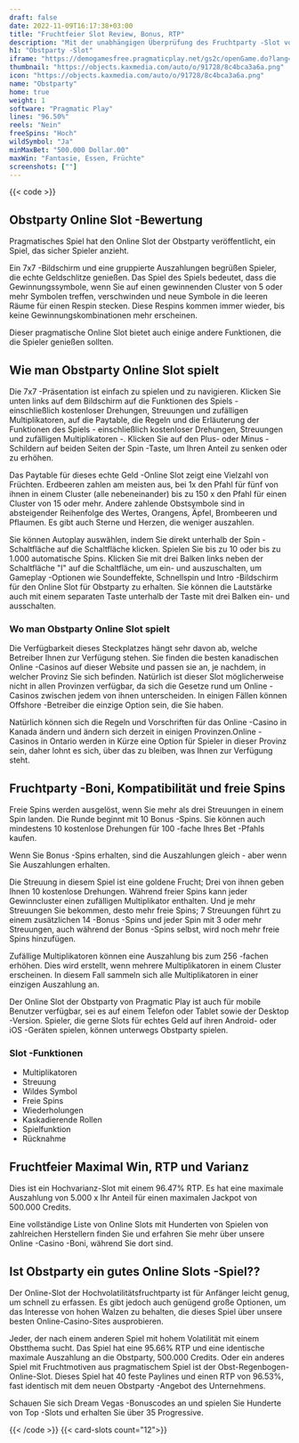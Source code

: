 ```yaml
---
draft: false
date: 2022-11-09T16:17:38+03:00
title: "Fruchtfeier Slot Review, Bonus, RTP"
description: "Mit der unabhängigen Überprüfung des Fruchtparty -Slot von Pragmatic können Sie hier kostenlos oder echtes Geld spielen und hier einen Bonus erhalten!"
h1: "Obstparty -Slot"
iframe: "https://demogamesfree.pragmaticplay.net/gs2c/openGame.do?lang=&cur=&gameSymbol=vs20fruitparty&websiteUrl=https%3A%2F%2Fdemogamesfree.pragmaticplay.net&jurisdiction=99&lobbyURL=https%3A%2F%2Fwww.pragmaticplay.com"
thumbnail: "https://objects.kaxmedia.com/auto/o/91728/8c4bca3a6a.png"
icon: "https://objects.kaxmedia.com/auto/o/91728/8c4bca3a6a.png"
name: "Obstparty"
home: true
weight: 1
software: "Pragmatic Play"
lines: "96.50%"
reels: "Nein"
freeSpins: "Hoch"
wildSymbol: "Ja"
minMaxBet: "500.000 Dollar.00"
maxWin: "Fantasie, Essen, Früchte"
screenshots: [""]
---
```


{{< code >}}<h2>Obstparty Online Slot -Bewertung</h2><p>Pragmatisches Spiel hat den Online Slot der Obstparty veröffentlicht, ein Spiel, das sicher Spieler anzieht.</p><p>Ein 7x7 -Bildschirm und eine gruppierte Auszahlungen begrüßen Spieler, die echte Geldschlitze genießen. Das Spiel des Spiels bedeutet, dass die Gewinnungssymbole, wenn Sie auf einen gewinnenden Cluster von 5 oder mehr Symbolen treffen, verschwinden und neue Symbole in die leeren Räume für einen Respin stecken. Diese Respins kommen immer wieder, bis keine Gewinnungskombinationen mehr erscheinen.</p><p>Dieser pragmatische Online Slot bietet auch einige andere Funktionen, die die Spieler genießen sollten.</p><h2>Wie man Obstparty Online Slot spielt</h2><p>Die 7x7 -Präsentation ist einfach zu spielen und zu navigieren. Klicken Sie unten links auf dem Bildschirm auf die Funktionen des Spiels - einschließlich kostenloser Drehungen, Streuungen und zufälligen Multiplikatoren, auf die Paytable, die Regeln und die Erläuterung der Funktionen des Spiels - einschließlich kostenloser Drehungen, Streuungen und zufälligen Multiplikatoren -. Klicken Sie auf den Plus- oder Minus -Schildern auf beiden Seiten der Spin -Taste, um Ihren Anteil zu senken oder zu erhöhen.</p><p>Das Paytable für dieses echte Geld -Online Slot zeigt eine Vielzahl von Früchten. Erdbeeren zahlen am meisten aus, bei 1x den Pfahl für fünf von ihnen in einem Cluster (alle nebeneinander) bis zu 150 x den Pfahl für einen Cluster von 15 oder mehr. Andere zahlende Obstsymbole sind in absteigender Reihenfolge des Wertes, Orangens, Äpfel, Brombeeren und Pflaumen. Es gibt auch Sterne und Herzen, die weniger auszahlen.</p><p>Sie können Autoplay auswählen, indem Sie direkt unterhalb der Spin -Schaltfläche auf die Schaltfläche klicken. Spielen Sie bis zu 10 oder bis zu 1.000 automatische Spins. Klicken Sie mit drei Balken links neben der Schaltfläche "I" auf die Schaltfläche, um ein- und auszuschalten, um Gameplay -Optionen wie Soundeffekte, Schnellspin und Intro -Bildschirm für den Online Slot für Obstparty zu erhalten. Sie können die Lautstärke auch mit einem separaten Taste unterhalb der Taste mit drei Balken ein- und ausschalten.</p><h3>Wo man Obstparty Online Slot spielt</h3><p>Die Verfügbarkeit dieses Steckplatzes hängt sehr davon ab, welche Betreiber Ihnen zur Verfügung stehen.  Sie finden die besten kanadischen Online -Casinos auf dieser Website und passen sie an, je nachdem, in welcher Provinz Sie sich befinden.  Natürlich ist dieser Slot möglicherweise nicht in allen Provinzen verfügbar, da sich die Gesetze rund um Online -Casinos zwischen jedem von ihnen unterscheiden. In einigen Fällen können Offshore -Betreiber die einzige Option sein, die Sie haben.</p><p>Natürlich können sich die Regeln und Vorschriften für das Online -Casino in Kanada ändern und ändern sich derzeit in einigen Provinzen.Online -Casinos in Ontario werden in Kürze eine Option für Spieler in dieser Provinz sein, daher lohnt es sich, über das zu bleiben, was Ihnen zur Verfügung steht.</p><h2>Fruchtparty -Boni, Kompatibilität und freie Spins</h2><p>Freie Spins werden ausgelöst, wenn Sie mehr als drei Streuungen in einem Spin landen. Die Runde beginnt mit 10 Bonus -Spins. Sie können auch mindestens 10 kostenlose Drehungen für 100 -fache Ihres Bet -Pfahls kaufen.</p><p>Wenn Sie Bonus -Spins erhalten, sind die Auszahlungen gleich - aber wenn Sie Auszahlungen erhalten.</p><p>Die Streuung in diesem Spiel ist eine goldene Frucht; Drei von ihnen geben Ihnen 10 kostenlose Drehungen. Während freier Spins kann jeder Gewinncluster einen zufälligen Multiplikator enthalten. Und je mehr Streuungen Sie bekommen, desto mehr freie Spins; 7 Streuungen führt zu einem zusätzlichen 14 -Bonus -Spins und jeder Spin mit 3 oder mehr Streuungen, auch während der Bonus -Spins selbst, wird noch mehr freie Spins hinzufügen.</p><p>Zufällige Multiplikatoren können eine Auszahlung bis zum 256 -fachen erhöhen. Dies wird erstellt, wenn mehrere Multiplikatoren in einem Cluster erscheinen. In diesem Fall sammeln sich alle Multiplikatoren in einer einzigen Auszahlung an.</p><p>Der Online Slot der Obstparty von Pragmatic Play ist auch für mobile Benutzer verfügbar, sei es auf einem Telefon oder Tablet sowie der Desktop -Version. Spieler, die gerne Slots für echtes Geld auf ihren Android- oder iOS -Geräten spielen, können unterwegs Obstparty spielen.</p><h3>
Slot -Funktionen</h3><ul>
<li></span>
Multiplikatoren</li>
<li></span>
Streuung</li>
<li></span>
Wildes Symbol</li>
<li></span>
Freie Spins</li>
<li></span>
Wiederholungen</li>
<li></span>
Kaskadierende Rollen</li>
<li></span>
Spielfunktion</li>
<li></span>
Rücknahme</li></ul><h2>Fruchtfeier Maximal Win, RTP und Varianz</h2><p>Dies ist ein Hochvarianz-Slot mit einem 96.47% RTP. Es hat eine maximale Auszahlung von 5.000 x Ihr Anteil für einen maximalen Jackpot von 500.000 Credits.</p><p>Eine vollständige Liste von Online Slots mit Hunderten von Spielen von zahlreichen Herstellern finden Sie und erfahren Sie mehr über unsere Online -Casino -Boni, während Sie dort sind.</p><h2>Ist Obstparty ein gutes Online Slots -Spiel??</h2><p>Der Online-Slot der Hochvolatilitätsfruchtparty ist für Anfänger leicht genug, um schnell zu erfassen. Es gibt jedoch auch genügend große Optionen, um das Interesse von hohen Walzen zu behalten, die dieses Spiel über unsere besten Online-Casino-Sites ausprobieren.</p><p>Jeder, der nach einem anderen Spiel mit hohem Volatilität mit einem Obstthema sucht. Das Spiel hat eine 95.66% RTP und eine identische maximale Auszahlung an die Obstparty, 500.000 Credits. Oder ein anderes Spiel mit Fruchtmotiven aus pragmatischem Spiel ist der Obst-Regenbogen-Online-Slot. Dieses Spiel hat 40 feste Paylines und einen RTP von 96.53%, fast identisch mit dem neuen Obstparty -Angebot des Unternehmens.</p><p>
Schauen Sie sich Dream Vegas -Bonuscodes an und spielen Sie Hunderte von Top -Slots und erhalten Sie über 35 Progressive.</p>{{< /code >}}
{{< card-slots count="12">}}